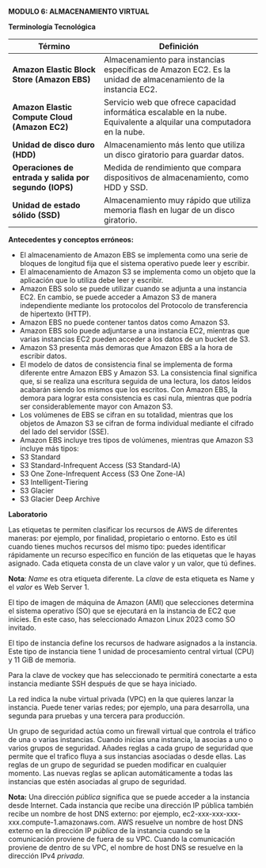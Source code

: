 ﻿**MODULO 6: ALMACENAMIENTO VIRTUAL** 

**Terminología Tecnológica**

|**Término**|**Definición**|
| - | - |
|**Amazon Elastic Block Store (Amazon EBS)**|Almacenamiento para instancias específicas de Amazon EC2. Es la unidad de almacenamiento de la instancia EC2.|
|**Amazon Elastic Compute Cloud (Amazon EC2)**|Servicio web que ofrece capacidad informática escalable en la nube. Equivalente a alquilar una computadora en la nube.|
|**Unidad de disco duro (HDD)**|Almacenamiento más lento que utiliza un disco giratorio para guardar datos.|
|**Operaciones de entrada y salida por segundo (IOPS)**|Medida de rendimiento que compara dispositivos de almacenamiento, como HDD y SSD.|
|**Unidad de estado sólido (SSD)**|Almacenamiento muy rápido que utiliza memoria flash en lugar de un disco giratorio.|

**Antecedentes y conceptos erróneos:**

- El almacenamiento de Amazon EBS se implementa como una serie de bloques de longitud fija que el sistema operativo puede leer y escribir.
- El almacenamiento de Amazon S3 se implementa como un objeto que la aplicación que lo utiliza debe leer y escribir.
- Amazon EBS solo se puede utilizar cuando se adjunta a una instancia EC2. En cambio, se puede acceder a Amazon S3 de manera independiente mediante los protocolos del Protocolo de transferencia de hipertexto (HTTP).
- Amazon EBS no puede contener tantos datos como Amazon S3.
- Amazon EBS solo puede adjuntarse a una instancia EC2, mientras que varias instancias EC2 pueden acceder a los datos de un bucket de S3.
- Amazon S3 presenta más demoras que Amazon EBS a la hora de escribir datos.
- El modelo de datos de consistencia final se implementa de forma diferente entre Amazon EBS y Amazon S3. La consistencia final significa que, si se realiza una escritura seguida de una lectura, los datos leídos acabarán siendo los mismos que los escritos. Con Amazon EBS, la demora para lograr esta consistencia es casi nula, mientras que podría ser considerablemente mayor con Amazon S3.
- Los volúmenes de EBS se cifran en su totalidad, mientras que los objetos de Amazon S3 se cifran de forma individual mediante el cifrado del lado del servidor (SSE).
- Amazon EBS incluye tres tipos de volúmenes, mientras que Amazon S3 incluye más tipos:
- S3 Standard
- S3 Standard-Infrequent Access (S3 Standard-IA)
- S3 One Zone-Infrequent Access (S3 One Zone-IA)
- S3 Intelligent-Tiering
- S3 Glacier
- S3 Glacier Deep Archive



**Laboratorio**

Las etiquetas te permiten clasificar los recursos de AWS de diferentes maneras: por ejemplo, por finalidad, propietario o entorno. Esto es útil cuando tienes muchos recursos del mismo tipo: puedes identificar rápidamente un recurso específico en función de las etiquetas que le hayas asignado. Cada etiqueta consta de un clave valor y un valor, que tú defines.

**Nota**: *Name* es otra etiqueta diferente. La *clave* de esta etiqueta es Name y el *valor* es Web Server 1.

El tipo de imagen de máquina de Amazon (AMI) que selecciones determina el sistema operativo (SO) que se ejecutará en la instancia de EC2 que inicies. En este caso, has seleccionado Amazon Linux 2023 como SO invitado.

El tipo de instancia define los recursos de hadware asignados a la instancia. Este tipo de instancia tiene 1 unidad de procesamiento central virtual (CPU) y 11 GiB de memoria.

Para la clave de vockey que has seleccionado te permitirá conectarte a esta instancia mediante SSH después de que se haya iniciado. 

La red indica la nube virtual privada (VPC) en la que quieres lanzar la instancia. Puede tener varias redes; por ejemplo, una para desarrolla, una segunda para pruebas y una tercera para producción.

Un grupo de seguridad actúa como un firewall virtual que controla el tráfico de una o varias instancias. Cuando inicias una instancia, la asocias a uno o varios grupos de seguridad. Añades reglas a cada grupo de seguridad que permite que el trafico fluya a sus instancias asociadas o desde ellas. Las reglas de un grupo de seguridad se pueden modificar en cualquier momento. Las nuevas reglas se aplican automáticamente a todas las instancias que estén asociadas al grupo de seguridad.

**Nota:** Una dirección *pública* significa que se puede acceder a la instancia desde Internet. Cada instancia que recibe una dirección IP pública también recibe un nombre de host DNS externo: por ejemplo, ec2-xxx-xxx-xxx-xxx.compute-1.amazonaws.com. AWS resuelve un nombre de host DNS externo en la dirección IP *pública* de la instancia cuando se la comunicación proviene de fuera de su VPC. Cuando la comunicación proviene de dentro de su VPC, el nombre de host DNS se resuelve en la dirección IPv4 *privada*.

